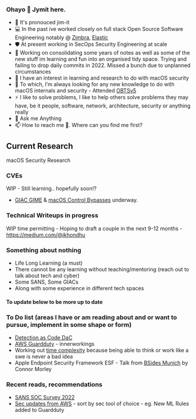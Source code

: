 ### Ohayo 👋 Jymit here.
<!--
**Jymit/jymit** is a ✨ _special_ ✨ repository because its `README.md` (this file) appears on your GitHub profile
Here are some ideas to get you started:
- 👯 I’m looking to collaborate on 
- 🤔 I’m looking for help with
- 😄 Pronouns:
-->
- 🤔 It's pronouced jim-it
- 💻 In the past ive worked closely on full stack Open Source Software Engineering notably @ [Zimbra](https://www.zimbra.com/), [Elastic](https://www.elastic.co/)
- 🛡️ At present working in SecOps Security Engineering at scale
- 🔭 Working on consolidating some years of notes as well as some of the new stuff im learning and fun into an organised tidy space. Trying and failing to drop daily commits in 2022. Missed a bunch due to unplanned circumstances
- 🌱 I have an interest in learning and research to do with macOS security
- 🤔 To which, I’m always looking for any new knowledge to do with macOS internals and security - Attended [OBTSv5](https://objectivebythesea.org/v5/)
- ⚡ I like to solve problems, I like to help others solve problems they may have, be it people, software, network, architecture, security or anything really
- 💬 Ask me Anything
- 📫 How to reach me 🤔. Where can you find me first?

## Current Research
macOS Security Research
### CVEs
WIP - Still learning.. hopefully soon!?
- [GIAC GIME](https://www.giac.org/certifications/ios-macos-examiner-gime/) & [macOS Control Bypasses](https://www.offensive-security.com/exp312-osmr/) underway.
### Technical Writeups in progress
WIP time permitting - Hoping to draft a couple in the next 9-12 months -	https://medium.com/@jkhondhu
### Something about nothing
- Life Long Learning (a must)
- There cannot be any learning without teaching/mentoring (reach out to talk about tech and cyber)
- Some SANS, Some GIACs
- Along with some experience in different tech spaces
#### To update below to be more up to date
### To Do list (areas I have or am reading about and or want to pursue, implement in some shape or form)
- [Detection as Code DaC](https://www.tines.com/blog/automating-detection-as-code)
- [AWS Guardduty](https://aws.amazon.com/guardduty/features/) - innerworkings
- Working out [time complexity](https://adrianmejia.com/how-to-find-time-complexity-of-an-algorithm-code-big-o-notation) because being able to think or work like a swe is never a bad idea
- Apple Endpoint Security Framework ESF - Talk from [BSides Munich](https://youtu.be/XNFU9296_r0?t=139) by Connor Morley
### Recent reads, recommendations
- [SANS SOC Survey 2022](https://go.chronicle.security/hubfs/SANS_2022_SOC_Survey.pdf) 
- [Sec updates from AWS](https://aws.amazon.com/about-aws/whats-new/2022/) - sort by sec tool of choice - eg. New ML Rules added to Guardduty
